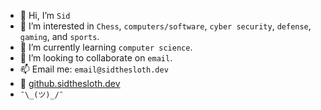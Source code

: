 - 👋 Hi, I’m `Sid`
- 👀 I’m interested in `Chess`, `computers/software`, `cyber security`, `defense`, `gaming`, and `sports`. 
- 🌱 I’m currently learning `computer science`.
- 💞️ I’m looking to collaborate on `email`.
- 📫 Email me: `email@sidthesloth.dev`
- 🔗 [github.sidthesloth.dev](https://github.sidthesloth.dev)
- `¯\_(ツ)_/¯`


<!---
sidthesloth0/sidthesloth0 is a ✨ special ✨ repository because its `README.md` (this file) appears on your GitHub profile.
You can click the Preview link to take a look at your changes.
--->
